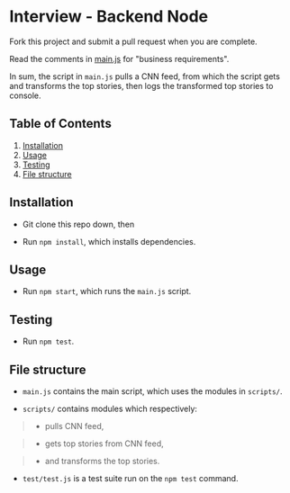 # Interview - Backend Node

Fork this project and submit a pull request when you are complete.

Read the comments in [main.js](./main.js) for "business requirements".

In sum, the script in `main.js` pulls a CNN feed,
from which the script gets and transforms the top stories,
then logs the transformed top stories to console.

## Table of Contents

1. [Installation](#installation)
1. [Usage](#usage)
1. [Testing](#testing)
1. [File structure](#file-structure)

## Installation

- Git clone this repo down, then

- Run `npm install`, which installs dependencies.

## Usage

- Run `npm start`, which runs the `main.js` script.

## Testing

- Run `npm test`.

## File structure

- `main.js` contains the main script, which uses the modules in `scripts/`.

- `scripts/` contains modules which respectively:

> - pulls CNN feed,

> - gets top stories from CNN feed,

> - and transforms the top stories.

- `test/test.js` is a test suite run on the `npm test` command.
